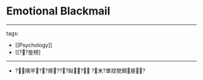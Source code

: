 ﻿---
layout: default
---

# Emotional Blackmail

---
tags:
  - [[Psychology]]
  - [[??鈭榜]
---

* ?隤芣??瘝???敺? ?末?單捏甇餌瘥?

